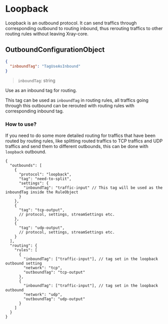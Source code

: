 # Loopback

Loopback is an outbound protocol. It can send traffics through corresponding outbound to routing inbound, thus rerouting traffics to other routing rules without leaving Xray-core.

## OutboundConfigurationObject

```json
{
  "inboundTag": "TagUseAsInbound"
}
```

> `inboundTag`: string

Use as an inbound tag for routing.

This tag can be used as `inboundTag` in routing rules, all traffics going through this outbound can be rerouted with routing rules with corresponding inbound tag.

### How to use?

If you need to do some more detailed routing for traffics that have been routed by routing rules, like splitting routed traffics to TCP traffics and UDP traffics and send them to different outbounds, this can be done with `loopback` outbound.

``` jsonc
{
  "outbounds": [
    {
      "protocol": "loopback",
      "tag": "need-to-split",
      "settings": {
        "inboundTag": "traffic-input" // This tag will be used as the inboundTag inside the RuleObject 
      }
    },
    {
      "tag": "tcp-output",
      // protocol, settings, streamSettings etc.
    },
    {
      "tag": "udp-output",
      // protocol, settings, streamSettings etc.
    }
  ],
  "routing": {
    "rules": [
      {
        "inboundTag": ["traffic-input"], // tag set in the loopback outbound setting
        "network": "tcp",
        "outboundTag": "tcp-output"
      },
      {
        "inboundTag": ["traffic-input"], // tag set in the loopback outbound 
        "network": "udp",
        "outboundTag": "udp-output"
      }
    ]
  }
}
```
